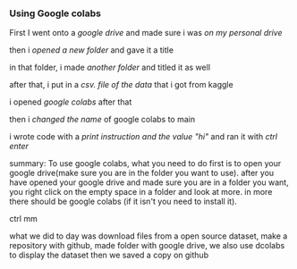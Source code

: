 ### Using Google colabs


First I went onto a *google drive* and made sure i was *on my personal drive*

then i *opened a new folder* and gave it a title 

in that folder, i made *another folder* and titled it as well 

after that, i put in a *csv. file of the data* that i got from kaggle 

i opened *google colabs* after that 

then i *changed the name* of google colabs to main 

i wrote code with a *print instruction and the value "hi"* and ran it with *ctrl enter*

summary: To use google colabs, what you need to do first is to open your google drive(make sure you are in the folder you want to use). after you have opened your google 
drive and made sure you are in a folder you want, you right click on the empty space in a folder and look at more. in more there should be google colabs (if it isn't you need to install it). 

ctrl mm


what we did to day was download files from a open source dataset, make a repository with github, made folder with google drive, we also use dcolabs to display the dataset then we saved a copy on github